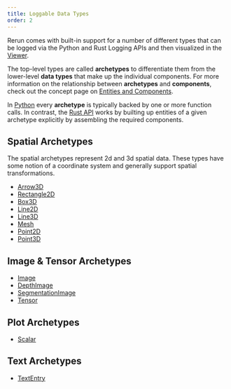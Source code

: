 ```yaml
---
title: Loggable Data Types
order: 2
---
```


Rerun comes with built-in support for a number of different types that can be logged via the Python and Rust Logging
APIs and then visualized in the [Viewer](../viewer.md).

The top-level types are called **archetypes** to differentiate them from the lower-level **data types** that make up the
individual components.  For more information on the relationship between **archetypes** and **components**, check out
the concept page on [Entities and Components](../concepts/entity-component.md).

In [Python](https://ref.rerun.io) every **archetype** is typically backed by one or more function calls. In
contrast, the [Rust API](https://docs.rs/rerun/) works by builting up entities of a given archetype explicitly by
assembling the required components.

## Spatial **Archetypes**
The spatial archetypes represent 2d and 3d spatial data. These types have some notion of a coordinate system and
generally support spatial transformations.
* [Arrow3D](data_types/arrow3d.md)
* [Rectangle2D](data_types/rectangle3d.md)
* [Box3D](data_types/box3d.md)
* [Line2D](data_types/line2d.md)
* [Line3D](data_types/line3d.md)
* [Mesh](data_types/mesh.md)
* [Point2D](data_types/point2d.md)
* [Point3D](data_types/point3d.md)

## Image & Tensor **Archetypes**
* [Image](data_types/image.md)
* [DepthImage](data_types/depth_image.md)
* [SegmentationImage](data_types/segmentation_image.md)
* [Tensor](data_types/tensor.md)

## Plot **Archetypes**
* [Scalar](data_types/scalar.md)

## Text **Archetypes**
* [TextEntry](data_types/text_entry.md)
